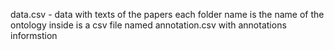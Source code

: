 data.csv - data with texts of the papers
each folder name is the name of the ontology
inside is a csv file named annotation.csv with annotations informstion